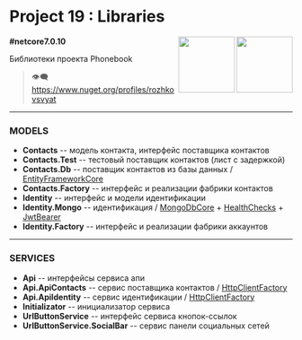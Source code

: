 # Project 19 : Libraries

<img align="right" width="100" height="100" src="https://github.com/rozhkovsvyat/Project19.API/assets/71471748/eebef49c-3357-4aca-8cb4-0bef3471d52b">
<img align="right" width="100" height="100" src="https://github.com/rozhkovsvyat/Project19.API/assets/71471748/e8fc4568-0abd-4931-8213-e2061f5e6274">

**#netcore7.0.10**

Библиотеки проекта Phonebook

> :eye_speech_bubble: https://www.nuget.org/profiles/rozhkovsvyat

---

### MODELS

* **Contacts** -- модель контакта, интерфейс поставщика контактов
* **Contacts.Test** -- тестовый поставщик контактов (лист с задержкой)
* **Contacts.Db** -- поставщик контактов из базы данных / [EntityFrameworkCore](https://www.nuget.org/packages/Microsoft.EntityFrameworkCore)
* **Contacts.Factory** -- интерфейс и реализации фабрики контактов
* **Identity** -- интерфейс и модели идентификации
* **Identity.Mongo** -- идентификация / [MongoDbCore](https://www.nuget.org/packages/AspNetCore.Identity.MongoDbCore) + [HealthChecks](https://www.nuget.org/packages/Microsoft.Extensions.Diagnostics.HealthChecks) + [JwtBearer](https://www.nuget.org/packages/Microsoft.AspNetCore.Authentication.JwtBearer)
* **Identity.Factory** -- интерфейс и реализации фабрики аккаунтов

---

### SERVICES

* **Api** -- интерфейсы сервиса апи
* **Api.ApiContacts** -- сервис поставщика контактов / [HttpClientFactory](https://www.nuget.org/packages/Microsoft.Extensions.Http)
* **Api.ApiIdentity** -- сервис идентификации / [HttpClientFactory](https://www.nuget.org/packages/Microsoft.Extensions.Http)
* **Initializator** -- инициализатор сервиса
* **UrlButtonService** -- интерфейс сервиса кнопок-ссылок
* **UrlButtonService.SocialBar** -- сервис панели социальных сетей
